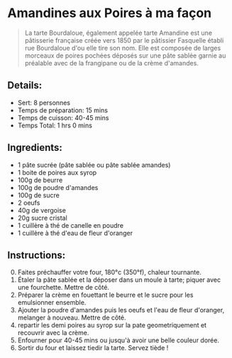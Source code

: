 # Amandines aux Poires à ma façon

 > La tarte Bourdaloue, également appelée tarte Amandine est une pâtisserie française créée vers 1850 par le pâtissier Fasquelle établi rue Bourdaloue d'ou elle tire son nom. Elle est composée de larges morceaux de poires pochées déposés sur une pâte sablée garnie au préalable avec de la frangipane ou de la crème d'amandes.

## Details:
* Sert: 8 personnes
* Temps de préparation: 15 mins
* Temps de cuisson: 40-45 mins
* Temps Total: 1 hrs 0 mins

## Ingredients:
* 1 pâte sucrée (pâte sablée ou pâte sablée amandes)
* 1 boite de poires aux syrop
* 100g de beurre
* 100g de poudre d'amandes
* 100g de sucre
* 2 oeufs
* 40g de vergoise
* 20g sucre cristal
* 1 cuillère à thé de canelle en poudre
* 1 cuillère à thé d'eau de fleur d'oranger

## Instructions:
0. Faites préchauffer votre four, 180°c (350°f), chaleur tournante.
1. Étaler la pâte sablée et la déposer dans un moule à tarte; piquer avec une fourchette. Mettre de côté.
2. Préparer la crème en fouettant le beurre et le sucre pour les emulsionner ensemble.
3. Ajouter la poudre d'amandes puis les oeufs et l'eau de fleur d'oranger, melanger à nouveau. Mettre de côté.
4. repartir les demi poires au syrop sur la pate geometriquement et recouvrir avec la crème.
5. Enfourner pour 40-45 mins ou jusqu'à avoir une belle couleur dorée.
6. Sortir du four et laissez tiedir la tarte. Servez tiède !
